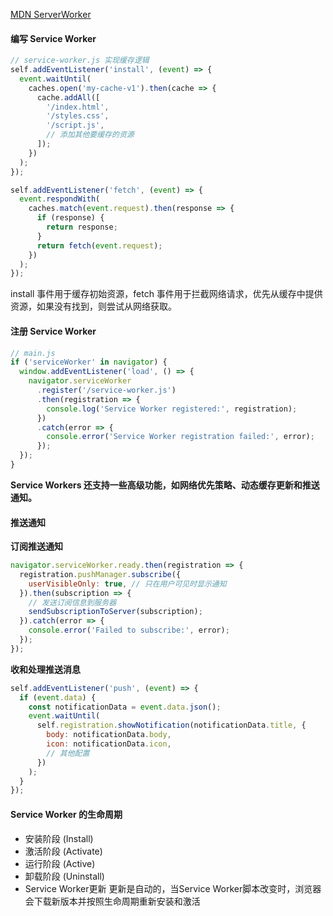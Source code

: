 [MDN ServerWorker](https://developer.mozilla.org/zh-CN/docs/Web/API/Service_Worker_API/Using_Service_Workers)

#### 编写 Service Worker
``` js
// service-worker.js 实现缓存逻辑
self.addEventListener('install', (event) => {
  event.waitUntil(
    caches.open('my-cache-v1').then(cache => {
      cache.addAll([
        '/index.html',
        '/styles.css',
        '/script.js',
        // 添加其他要缓存的资源
      ]);
    })
  );
});

self.addEventListener('fetch', (event) => {
  event.respondWith(
    caches.match(event.request).then(response => {
      if (response) {
        return response;
      }
      return fetch(event.request);
    })
  );
});
```
install 事件用于缓存初始资源，fetch 事件用于拦截网络请求，优先从缓存中提供资源，如果没有找到，则尝试从网络获取。

#### 注册 Service Worker
``` js
// main.js
if ('serviceWorker' in navigator) {
  window.addEventListener('load', () => {
    navigator.serviceWorker
      .register('/service-worker.js')
      .then(registration => {
        console.log('Service Worker registered:', registration);
      })
      .catch(error => {
        console.error('Service Worker registration failed:', error);
      });
  });
}
```

**Service Workers 还支持一些高级功能，如网络优先策略、动态缓存更新和推送通知。**

#### 推送通知

**订阅推送通知**
``` js
navigator.serviceWorker.ready.then(registration => {
  registration.pushManager.subscribe({
    userVisibleOnly: true, // 只在用户可见时显示通知
  }).then(subscription => {
    // 发送订阅信息到服务器
    sendSubscriptionToServer(subscription);
  }).catch(error => {
    console.error('Failed to subscribe:', error);
  });
});
```
**收和处理推送消息**
``` js
self.addEventListener('push', (event) => {
  if (event.data) {
    const notificationData = event.data.json();
    event.waitUntil(
      self.registration.showNotification(notificationData.title, {
        body: notificationData.body,
        icon: notificationData.icon,
        // 其他配置
      })
    );
  }
});
```
#### Service Worker 的生命周期
- 安装阶段 (Install)
- 激活阶段 (Activate)
- 运行阶段 (Active)
- 卸载阶段 (Uninstall)
- Service Worker更新 更新是自动的，当Service Worker脚本改变时，浏览器会下载新版本并按照生命周期重新安装和激活
